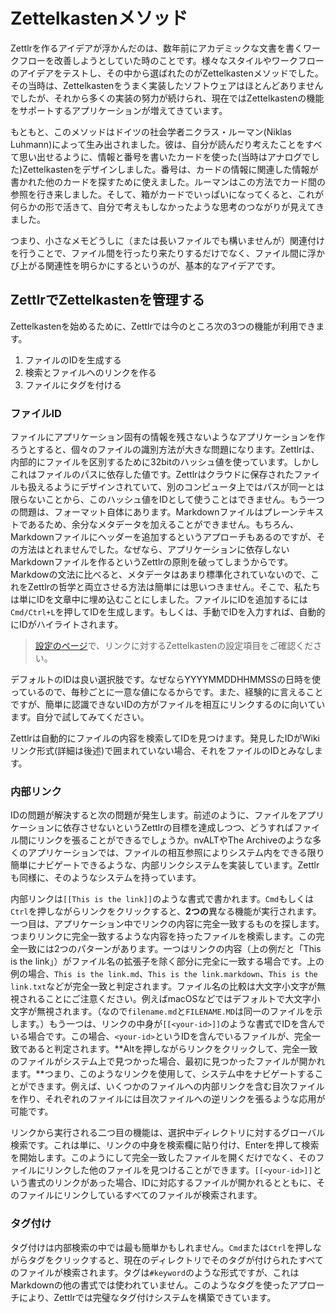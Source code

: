 # Zettelkastenメソッド

Zettlrを作るアイデアが浮かんだのは、数年前にアカデミックな文書を書くワークフローを改善しようとしていた時のことです。様々なスタイルやワークフローのアイデアをテストし、その中から選ばれたのがZettelkastenメソッドでした。その当時は、Zettelkastenをうまく実装したソフトウェアはほとんどありませんでしたが、それから多くの実装の努力が続けられ、現在ではZettelkastenの機能をサポートするアプリケーションが増えてきています。

もともと、このメソッドはドイツの社会学者ニクラス・ルーマン(Niklas Luhmann)によって生み出されました。彼は、自分が読んだり考えたことをすべて思い出せるように、情報と番号を書いたカードを使った(当時はアナログでした)Zettelkastenをデザインしました。番号は、カードの情報に関連した情報が書かれた他のカードを探すために使えました。ルーマンはこの方法でカード間の参照を行き来しました。そして、箱がカードでいっぱいになってくると、これが何らかの形で活きて、自分で考えもしなかったような思考のつながりが見えてきました。

つまり、小さなメモどうしに（または長いファイルでも構いませんが）関連付けを行うことで、ファイル間を行ったり来たりするだけでなく、ファイル間に浮かび上がる関連性を明らかにするというのが、基本的なアイデアです。

## ZettlrでZettelkastenを管理する

Zettelkastenを始めるために、Zettlrでは今のところ次の3つの機能が利用できます。

1. ファイルのIDを生成する
2. 検索とファイルへのリンクを作る
3. ファイルにタグを付ける

### ファイルID

ファイルにアプリケーション固有の情報を残さないようなアプリケーションを作ろうとすると、個々のファイルの識別方法が大きな問題になります。Zettlrは、内部的にファイルを区別するために32bitのハッシュ値を使っています。しかしこれはファイルのパスに依存した値です。Zettlrはクラウドに保存されたファイルも扱えるようにデザインされていて、別のコンピュータ上ではパスが同一とは限らないことから、このハッシュ値をIDとして使うことはできません。もう一つの問題は、フォーマット自体にあります。Markdownファイルはプレーンテキストであるため、余分なメタデータを加えることができません。もちろん、Markdownファイルにヘッダーを追加するというアプローチもあるのですが、その方法はとれませんでした。なぜなら、アプリケーションに依存しないMarkdownファイルを作るというZettlrの原則を破ってしまうからです。Markdowの文法に比べると、メタデータはあまり標準化されていないので、これをZettlrの哲学と両立させる方法は簡単には思いつきません。そこで、私たちは単にIDを文章中に埋め込むことにしました。ファイルにIDを追加するには`Cmd/Ctrl+L`を押してIDを生成します。もしくは、手動でIDを入力すれば、自動的にIDがハイライトされます。

> [設定のページ](../reference/settings.md)で、リンクに対するZettelkastenの設定項目をご確認ください。

デフォルトのIDは良い選択肢です。なぜならYYYYMMDDHHMMSSの日時を使っているので、毎秒ごとに一意な値になるからです。また、経験的に言えることですが、簡単に認識できないIDの方がファイルを相互にリンクするのに向いています。自分で試してみてください。

Zettlrは自動的にファイルの内容を検索してIDを見つけます。発見したIDがWikiリンク形式(詳細は後述)で囲まれていない場合、それをファイルのIDとみなします。

### 内部リンク

IDの問題が解決すると次の問題が発生します。前述のように、ファイルをアプリケーションに依存させないというZettlrの目標を達成しつつ、どうすればファイル間にリンクを張ることができるでしょうか。nvALTやThe Archiveのような多くのアプリケーションでは、ファイルの相互参照によりシステム内をできる限り簡単にナビゲートできるような、内部リンクシステムを実装しています。Zettlrも同様に、そのようなシステムを持っています。

内部リンクは`[[This is the link]]`のような書式で書かれます。`Cmd`もしくは`Ctrl`を押しながらリンクをクリックすると、**2つの**異なる機能が実行されます。一つ目は、アプリケーション中でリンクの内容に完全一致するものを探します。つまりリンクに完全一致するような内容を持ったファイルを検索します。この完全一致には2つのパターンがあります。一つはリンクの内容（上の例だと「This is the link」）がファイル名の拡張子を除く部分に完全に一致する場合です。上の例の場合、`This is the link.md`、`This is the link.markdown`、`This is the link.txt`などが完全一致と判定されます。ファイル名の比較は大文字小文字が無視されることにご注意ください。例えばmacOSなどではデフォルトで大文字小文字が無視されます。（なので`filename.md`と`FILENAME.MD`は同一のファイルを示します。）もう一つは、リンクの中身が`[[<your-id>]]`のような書式でIDを含んでいる場合です。この場合、`<your-id>`というIDを含んでいるファイルが、完全一致であると判定されます。**Altを押しながらリンクをクリックして、完全一致のファイルがシステム上で見つかった場合、最初に見つかったファイルが開かれます。**つまり、このようなリンクを使用して、システム中をナビゲートすることができます。例えば、いくつかのファイルへの内部リンクを含む目次ファイルを作り、それぞれのファイルには目次ファイルへの逆リンクを張るような応用が可能です。

リンクから実行される二つ目の機能は、選択中ディレクトリに対するグローバル検索です。これは単に、リンクの中身を検索欄に貼り付け、Enterを押して検索を開始します。このようにして完全一致したファイルを開くだけでなく、そのファイルにリンクした他のファイルを見つけることができます。`[[<your-id>]]`という書式のリンクがあった場合、IDに対応するファイルが開かれるとともに、そのファイルにリンクしているすべてのファイルが検索されます。

### タグ付け

タグ付けは内部検索の中では最も簡単かもしれません。`Cmd`または`Ctrl`を押しながらタグをクリックすると、現在のディレクトリでそのタグが付けられたすべてのファイルが検索されます。タグは`#keyword`のような形式ですが、これはMarkdownの他の書式では使われていません。このようなタグを使ったアプローチにより、Zettlrでは完璧なタグ付けシステムを構築できています。
